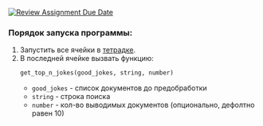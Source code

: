 [![Review Assignment Due Date](https://classroom.github.com/assets/deadline-readme-button-24ddc0f5d75046c5622901739e7c5dd533143b0c8e959d652212380cedb1ea36.svg)](https://classroom.github.com/a/d3wAyVs3)

### Порядок запуска программы:
1. Запустить все ячейки в [тетрадке](/hw1.ipynb).
2. В последней ячейке вызвать функцию:
   ```python
   get_top_n_jokes(good_jokes, string, number)
   ```
   * `good_jokes` - список документов до предобработки
   * `string` - строка поиска
   * `number` - кол-во выводимых документов (опционально, дефолтно равен 10)
